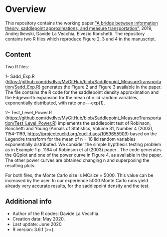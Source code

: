 # Overview

This repository contains the working paper ["A bridge between information theory, saddlepoint approximations,
and measure transportation"](https://github.com/dvdlvc/MyGitHub/blob/Saddlepoint_MeasureTransportation/June_2020_MongeKantorovich_Saddlepoint.pdf), 2019, 
Andrej Ilievski, Davide La Vecchia, Elvezio Ronchetti. The repository  contains two R files which reproduce Figure 2, 3 and 4 
in the manuscript.

## Content

Two R files:

1- Sadd_Exp.R (https://github.com/dvdlvc/MyGitHub/blob/Saddlepoint_MeasureTransportation/Sadd_Exp.R) generates the Figure 2 
and Figure 3 available in the paper. The file contains the R code for the saddlepoint density approximation and the 
Edgeworth expansion for the mean of n iid random variables, exponentially distributed, with rate one---exp(1).

2- Test_Level_Power.R (https://github.com/dvdlvc/MyGitHub/blob/Saddlepoint_MeasureTransportation/Test_Level_Power.R) 
implements the saddlepoint test of Robinson, Ronchetti and Young (Annals of Statistics, Volume 31, Number 4 (2003), 1154-1169, 
https://projecteuclid.org/euclid.aos/1059655909) based on the Legendre transform for the mean 
of n = 10 iid random variables exponentially distributed. We consider the simple hypthesis testing problem as in Example 1 p. 
1164 of Robinson et al (2003) paper . The code generates the QQplot and one of the power curve in Figure 4, as available in 
the paper. The other power curves are obtained changing n and superposing the resulting plots.

For both files, the Monte Carlo size is MCsize = 5000. This value can be increased by the user. In our experience 5000 Monte 
Carlo runs yield already very accurate results, for the saddlepoint density and the test. 

## Additional info
- Author of the R codes: Davide La Vecchia.
- Creation data: May 2020. 
- Last update: June 2020. 
- R version: 3.6.1 (>=).
